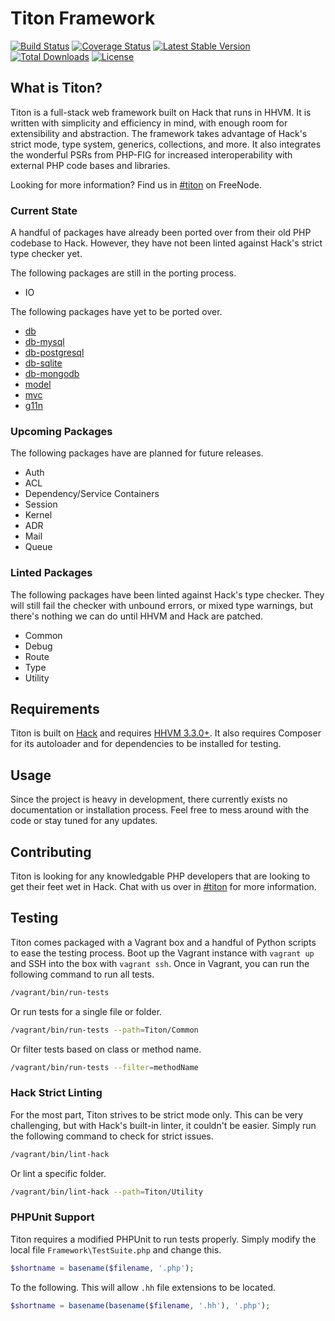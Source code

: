 # Titon Framework #
[![Build Status](https://travis-ci.org/titon/framework.png)](https://travis-ci.org/titon/framework)
[![Coverage Status](https://coveralls.io/repos/titon/framework/badge.png)](https://coveralls.io/r/titon/framework)
[![Latest Stable Version](https://poser.pugx.org/titon/framework/version.svg)](https://packagist.org/packages/titon/framework)
[![Total Downloads](https://poser.pugx.org/titon/framework/downloads.svg)](https://packagist.org/packages/titon/framework)
[![License](https://poser.pugx.org/titon/framework/license.svg)](https://packagist.org/packages/titon/framework)

## What is Titon? ##

Titon is a full-stack web framework built on Hack that runs in HHVM. It is written with simplicity and efficiency in mind,
with enough room for extensibility and abstraction. The framework takes advantage of Hack's strict mode, type system,
generics, collections, and more. It also integrates the wonderful PSRs from PHP-FIG for increased interoperability
with external PHP code bases and libraries.

Looking for more information? Find us in [#titon](http://webchat.freenode.net/?channels=titon) on FreeNode.

### Current State ###

A handful of packages have already been ported over from their old PHP codebase to Hack.
However, they have not been linted against Hack's strict type checker yet.

The following packages are still in the porting process.

* IO

The following packages have yet to be ported over.

* [db](https://github.com/titon/db)
* [db-mysql](https://github.com/titon/db-mysql)
* [db-postgresql](https://github.com/titon/db-postgresql)
* [db-sqlite](https://github.com/titon/db-sqlite)
* [db-mongodb](https://github.com/titon/db-mongodb)
* [model](https://github.com/titon/model)
* [mvc](https://github.com/titon/mvc)
* [g11n](https://github.com/titon/g11n)

### Upcoming Packages ###

The following packages have are planned for future releases.

* Auth
* ACL
* Dependency/Service Containers
* Session
* Kernel
* ADR
* Mail
* Queue

### Linted Packages ###

The following packages have been linted against Hack's type checker.
They will still fail the checker with unbound errors, or mixed type warnings,
but there's nothing we can do until HHVM and Hack are patched.

* Common
* Debug
* Route
* Type
* Utility

## Requirements ##

Titon is built on [Hack](http://hacklang.com/) and requires [HHVM 3.3.0+](http://hhvm.com/).
It also requires Composer for its autoloader and for dependencies to be installed for testing.

## Usage ##

Since the project is heavy in development, there currently exists no documentation or installation process.
Feel free to mess around with the code or stay tuned for any updates.

## Contributing ##

Titon is looking for any knowledgable PHP developers that are looking to get their feet wet in Hack.
Chat with us over in [#titon](http://webchat.freenode.net/?channels=titon) for more information.

## Testing ##

Titon comes packaged with a Vagrant box and a handful of Python scripts to ease the testing process.
Boot up the Vagrant instance with `vagrant up` and SSH into the box with `vagrant ssh`.
Once in Vagrant, you can run the following command to run all tests.

```bash
/vagrant/bin/run-tests
```

Or run tests for a single file or folder.

```bash
/vagrant/bin/run-tests --path=Titon/Common
```

Or filter tests based on class or method name.

```bash
/vagrant/bin/run-tests --filter=methodName
```

### Hack Strict Linting ###

For the most part, Titon strives to be strict mode only. This can be very challenging, but with Hack's built-in linter,
it couldn't be easier. Simply run the following command to check for strict issues.

```bash
/vagrant/bin/lint-hack
```

Or lint a specific folder.

```bash
/vagrant/bin/lint-hack --path=Titon/Utility
```

### PHPUnit Support ###

Titon requires a modified PHPUnit to run tests properly. Simply modify the local file `Framework\TestSuite.php` and change this.

```php
$shortname = basename($filename, '.php');
```

To the following. This will allow `.hh` file extensions to be located.

```php
$shortname = basename(basename($filename, '.hh'), '.php');
```
